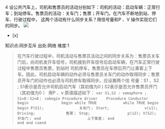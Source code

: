 4
设公共汽车上，司机和售票员的活动分别如下：司机的活动：启动车辆：正常行车；到站停车。售票员的活动：关车门；售票；开车门。在汽车不断地到站、停车、行驶过程中，
这两个活动有什么同步关系？用信号量和P 、V 操作实现它们的同步。
![](files/attach/images/content/20150326/14273453281116.png)
- [x]

知识点:同步互斥
出处:网络
难度:1
> 在汽车行驶过程中，司机活动与售票员活动之间的同步关系为：售票员关车门后，向司机发开车信号，司机接到开车信号后启动车辆，在汽车正常行驶过程中售票员售票，到站时
> 司机停车，售票员在车停后开门让乘客上下车。因此，司机启动车辆的动作必须与售票员关车门的动作取得同步；售票员开车门的动作也必须与司机停车取得同步。应设置两个信
> 号量：S1 、S2 ;
>    S1表示是否允许司机启动汽车（其初值为0 )
>    S2表示是否允许售票员开门（其初值为0 ）
>    用P 、v 原语描述如下：
>     ```
>     var S1,S2 : semaphore ;
>         S1=0；S2=0；
>     cobegin
>     Procedure driver    Procedure Conductor
>       begin               begin
>       while TRUE            while TRUE
>       begin                 begin
>         P(S1);                关车门；
>         Start;                v(s1);
>         Driving;              售票；
>         Stop;                 p(s2);
>         V(S2);                开车门；
>       end                     上下乘客；
>     end                       end
>                             end
>     coend
>     ```
